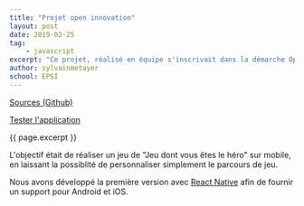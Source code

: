```yaml
---
title: "Projet open innovation"
layout: post
date: 2019-02-25
tag: 
    - javascript
excerpt: "Ce projet, réalisé en équipe s'inscrivait dans la démarche Open Innovation de l'EPSI, impliquant plusieurs promotions et nécessitant donc d'être organisé"
author: sylvainmetayer
school: EPSI
---
```


[Sources (Github)](https://github.com/EPSIBordeaux/memoryProject)

[Tester l'application](https://expo.io/@sylvainmetayer/memoryProject)

{{ page.excerpt }}

L'objectif était de réaliser un jeu de "Jeu dont vous êtes le héro" sur mobile, en laissant la possiblité de personnaliser simplement le parcours de jeu.

Nous avons développé la première version avec [React Native](https://facebook.github.io/react-native/) afin de fournir un support pour Android et iOS.
